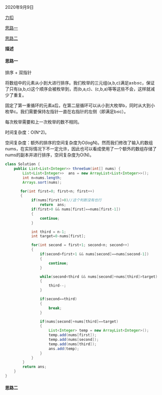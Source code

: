 2020年9月9日

[力扣](https://leetcode-cn.com/problems/3sum/submissions/)

[思路一](#思路一)

[思路二](#思路二)

**描述**

#### 思路一

排序 + 双指针

将数组中的元素从小到大进行排序。我们枚举的三元组(a,b,c)满足a≤b≤c，保证了只有(a,b,c)这个顺序会被枚举到，而(b,a,c)、(c,b,a)等等这些不会，这样就减少了重复。

固定了第一重循环的元素a后，在第二层循环可以从小到大枚举b，同时从大到小枚举c。我们需要保持左指针一直在右指针的左侧（即满足b≤c）。

每次枚举需要和上一次枚举的数不相同。

时间复杂度：O(N^2)。

空间复杂度：额外的排序的空间复杂度为O(logN)。然而我们修改了输入的数组nums，在实际情况下不一定允许，因此也可以看成使用了一个额外的数组存储了nums的副本并进行排序，空间复杂度为O(N)。

```java
class Solution {
    public List<List<Integer>> threeSum(int[] nums) {
        List<List<Integer>>  ans = new ArrayList<List<Integer>>();
        int n=nums.length;
        Arrays.sort(nums);

       for(int first=0; first<n; first++)
       {
            if(nums[first]>0)//这个判断没有也行
                return  ans;
            if(first>0 && nums[first]==nums[first-1])
            {
                continue;
            }

            int third = n-1;
            int target=0-nums[first];

            for(int second = first+1; second<n; second++)
            {
                if(second>first+1 && nums[second]==nums[second-1])
                {
                    continue;
                }

                while(second<third && nums[second]+nums[third]>target)
                {
                    third--;
                }

                if(second==third)
                {
                    break;
                }

                if(nums[second]+nums[third]==target)
                {
                    List<Integer> temp = new ArrayList<Integer>();
                    temp.add(nums[first]);
                    temp.add(nums[second]);
                    temp.add(nums[third]);
                    ans.add(temp);
                }
            }
        }
        return ans;
    }
}
```

#### 思路二

```java
```

